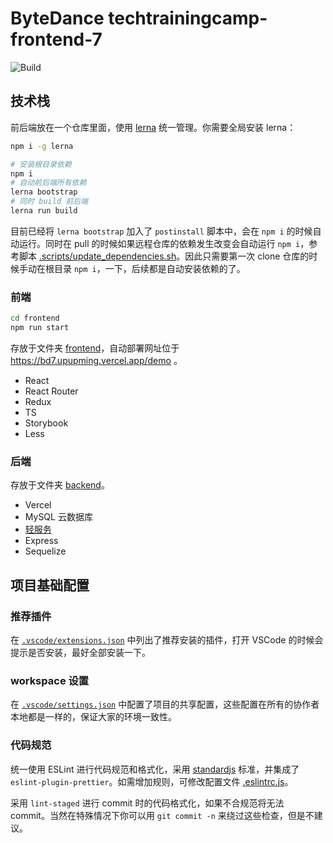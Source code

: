 # ByteDance techtrainingcamp-frontend-7

![Build](https://github.com/techtrainingcamp-frontend-7/BD7/workflows/Build/badge.svg)

## 技术栈

前后端放在一个仓库里面，使用 [lerna](https://github.com/lerna/lerna) 统一管理。你需要全局安装 lerna：

```bash
npm i -g lerna
```

```bash
# 安装根目录依赖
npm i
# 自动前后端所有依赖
lerna bootstrap
# 同时 build 前后端
lerna run build
```

目前已经将 `lerna bootstrap` 加入了 `postinstall` 脚本中，会在 `npm i` 的时候自动运行。同时在 pull 的时候如果远程仓库的依赖发生改变会自动运行 `npm i`，参考脚本 [.scripts/update_dependencies.sh](./.scripts/update_dependencies.sh)。因此只需要第一次 clone 仓库的时候手动在根目录 `npm i`，一下，后续都是自动安装依赖的了。

### 前端

```bash
cd frontend
npm run start
```

存放于文件夹 [frontend](frontend)，自动部署网址位于 https://bd7.upupming.vercel.app/demo 。

- React
- React Router
- Redux
- TS
- Storybook
- Less

### 后端

存放于文件夹 [backend](backend)。

- Vercel
- MySQL 云数据库
- [轻服务](https://qingfuwu.cn/dashboard)
- Express
- Sequelize

## 项目基础配置

### 推荐插件

在 [`.vscode/extensions.json`](.vscode/extensions.json) 中列出了推荐安装的插件，打开 VSCode 的时候会提示是否安装，最好全部安装一下。

### workspace 设置

在 [`.vscode/settings.json`](.vscode/settings.json) 中配置了项目的共享配置，这些配置在所有的协作者本地都是一样的，保证大家的环境一致性。

### 代码规范

统一使用 ESLint 进行代码规范和格式化，采用 [standardjs](https://standardjs.com/) 标准，并集成了 `eslint-plugin-prettier`。如需增加规则，可修改配置文件 [.eslintrc.js](.eslintrc.js)。

采用 `lint-staged` 进行 commit 时的代码格式化，如果不合规范将无法 commit。当然在特殊情况下你可以用 `git commit -n` 来绕过这些检查，但是不建议。
